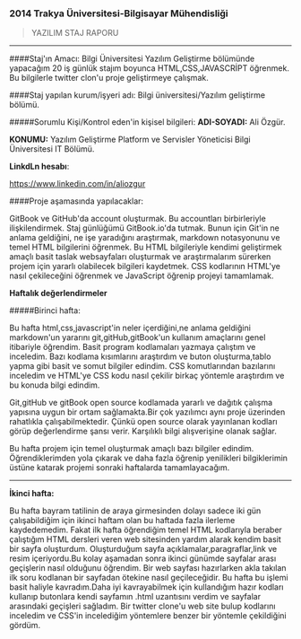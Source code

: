 ### 2014 Trakya Üniversitesi-Bilgisayar Mühendisliği
>YAZILIM STAJ RAPORU

******

####Staj'ın Amacı:
Bilgi Üniversitesi Yazılım Geliştirme bölümünde yapacağım 20 iş günlük stajım boyunca HTML,CSS,JAVASCRİPT öğrenmek. Bu bilgilerle twitter clon'u proje geliştirmeye çalışmak.


####Staj yapılan kurum/işyeri adı:
Bilgi üniversitesi/Yazılım geliştirme bölümü.

#####Sorumlu Kişi/Kontrol eden'in kişisel bilgileri:
**ADI-SOYADI:** Ali Özgür.

**KONUMU:** Yazılım Geliştirme  Platform ve Servisler Yöneticisi
Bilgi Üniversitesi IT Bölümü.

**LinkdLn hesabı**:


 https://www.linkedin.com/in/aliozgur

####Proje aşamasında yapılacaklar:

GitBook ve GitHub'da account oluşturmak. Bu accountları birbirleriyle ilişkilendirmek. Staj günlüğümü GitBook.io'da tutmak. Bunun için Git'in ne anlama geldiğini, ne işe yaradığını araştırmak, markdown notasyonunu ve temel HTML bilgilerini öğrenmek. Bu HTML bilgileriyle kendimi geliştirmek amaçlı basit taslak websayfaları oluşturmak ve araştırmalarım sürerken projem için yararlı olabilecek bilgileri kaydetmek. CSS kodlarının HTML'ye nasıl çekileceğini öğrenmek ve JavaScript öğrenip projeyi tamamlamak.


**Haftalık değerlendirmeler**


#####Birinci hafta:

Bu hafta html,css,javascript'in neler içerdiğini,ne anlama geldiğini markdown'un yararını git,gitHub,gitBook'un kullanım amaçlarını genel itibariyle öğrendim. Basit program kodlamaları yazmaya çalıştım ve inceledim. Bazı kodlama kısımlarını araştırdım ve buton oluşturma,tablo yapma gibi basit ve somut bilgiler edindim. CSS komutlarından bazılarını inceledim ve HTML'ye CSS kodu nasıl çekilir birkaç yöntemle araştırdım ve bu konuda bilgi edindim.


Git,gitHub ve gitBook open source kodlamada yararlı ve dağıtık çalışma yapısına uygun bir ortam sağlamakta.Bir çok yazılımcı aynı proje üzerinden rahatlıkla çalışabilmektedir. Çünkü open source olarak yayınlanan kodları görüp değerlendirme şansı verir. Karşılıklı bilgi alışverişine olanak sağlar.

Bu hafta projem için temel oluşturmak amaçlı bazı bilgiler edindim. Öğrendiklerimden yola çıkarak ve daha fazla öğrenip yenilikleri bilgiklerimin üstüne katarak projemi sonraki haftalarda tamamlayacağım.

*********************

**İkinci hafta:**

Bu hafta bayram tatilinin de araya girmesinden dolayı sadece iki gün çalışabildiğim için ikinci haftam olan bu haftada fazla ilerleme kaydedemedim. Fakat ilk hafta öğrendiğim temel HTML kodlarıyla beraber çalıştığım HTML dersleri veren web sitesinden yardım alarak kendim basit bir sayfa oluşturdum. Oluşturduğum sayfa açıklamalar,paragraflar,link ve resim içeriyordu.Bu kolay aşamadan sonra ikinci günümde sayfalar arası geçişlerin nasıl olduğunu öğrendim. Bir web sayfası hazırlarken akla takılan ilk soru kodlanan bir sayfadan ötekine nasıl geçileceğidir. Bu hafta bu işlemi basit haliyle kavradım.Daha iyi kavrayabilmek için kullandığım hazır kodları kullanıp butonlara kendi sayfamın .html uzantısını verdim ve sayfalar arasındaki geçişleri sağladım. Bir twitter clone'u web site bulup kodlarını inceledim ve CSS'in incelediğim yöntemlere benzer bir yöntemle çekildiğini gördüm.





